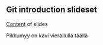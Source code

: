 ## Git introduction slideset

[Content](git-basics.md) of slides

Pikkumyy on kävi vierailulla täällä